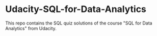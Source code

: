 # Udacity-SQL-for-Data-Analytics
This repo contains the SQL quiz solutions of the course "SQL for Data Analytics" from Udacity. 
